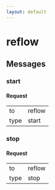 ```yaml
---
layout: default
---
```


# reflow #

## Messages ##

### start ###

#### Request ####

<table>

<tr>
<td>to</td>
<td>reflow</td>
</tr>

<tr>
<td>type</td>
<td>start</td>
</tr>

</table>

### stop ###

#### Request ####

<table>

<tr>
<td>to</td>
<td>reflow</td>
</tr>

<tr>
<td>type</td>
<td>stop</td>
</tr>

</table>
